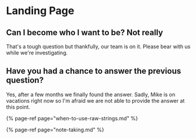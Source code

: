 # Landing Page

## Can I become who I want to be? Not really

That's a tough question but thankfully, our team is on it. Please bear with us while we're investigating.

## Have you had a chance to answer the previous question?

Yes, after a few months we finally found the answer. Sadly, Mike is on vacations right now so I'm afraid we are not able to provide the answer at this point.

{% page-ref page="when-to-use-raw-strings.md" %}

{% page-ref page="note-taking.md" %}



